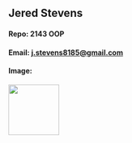 ## Jered Stevens
#### Repo: 2143 OOP
#### Email: j.stevens8185@gmail.com
#### Image:
<img name="Jered Stevens" src="https://scontent-dfw5-1.xx.fbcdn.net/v/t1.0-9/118275421_2759035207665385_6020482201614840399_o.jpg?_nc_cat=110&_nc_sid=8024bb&_nc_ohc=ny1x8en1hhcAX9M8ztW&_nc_oc=AQkXquvOaCVbde-BoNzdqWrVqcOuFWQUSUrMyGCgzScT1_q3MrVi_imbRRJu1zRLp2KGNkDADQ1neQ5aFiWFNNU2&_nc_ht=scontent-dfw5-1.xx&oh=e1c1c0b28c081ab89c583502939f44b1&oe=5F6DCBB5" width="100px" height="100px">
